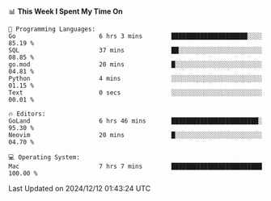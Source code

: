 <!--START_SECTION:waka-->
📊 **This Week I Spent My Time On** 

```text
💬 Programming Languages: 
Go                       6 hrs 3 mins        █████████████████████░░░░   85.19 % 
SQL                      37 mins             ██░░░░░░░░░░░░░░░░░░░░░░░   08.85 % 
go.mod                   20 mins             █░░░░░░░░░░░░░░░░░░░░░░░░   04.81 % 
Python                   4 mins              ░░░░░░░░░░░░░░░░░░░░░░░░░   01.15 % 
Text                     0 secs              ░░░░░░░░░░░░░░░░░░░░░░░░░   00.01 % 

🔥 Editors: 
GoLand                   6 hrs 46 mins       ████████████████████████░   95.30 % 
Neovim                   20 mins             █░░░░░░░░░░░░░░░░░░░░░░░░   04.70 % 

💻 Operating System: 
Mac                      7 hrs 7 mins        █████████████████████████   100.00 % 
```


 Last Updated on 2024/12/12 01:43:24 UTC
<!--END_SECTION:waka-->
